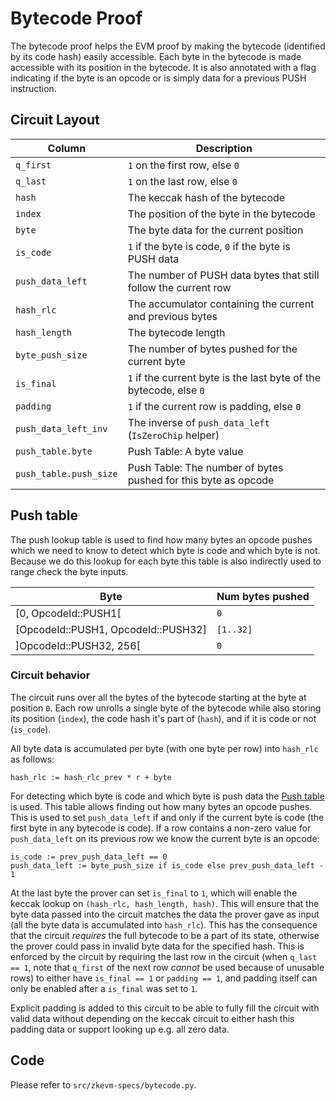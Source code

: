 # Bytecode Proof

The bytecode proof helps the EVM proof by making the bytecode (identified by its code hash) easily accessible. Each byte in the bytecode is made accessible with its position in the bytecode. It is also annotated with a flag indicating if the byte is an opcode or is simply data for a previous PUSH instruction.

## Circuit Layout

| Column                | Description                                                        |
| --------------------- | ------------------------------------------------------------------ |
| `q_first`             | `1` on the first row, else `0`                                     |
| `q_last`              | `1` on the last row, else `0`                                      |
| `hash`                | The keccak hash of the bytecode                                    |
| `index`               | The position of the byte in the bytecode                           |
| `byte`                | The byte data for the current position                             |
| `is_code`             | `1` if the byte is code, `0` if the byte is PUSH data              |
| `push_data_left`      | The number of PUSH data bytes that still follow the current row    |
| `hash_rlc`            | The accumulator containing the current and previous bytes          |
| `hash_length`         | The bytecode length                                                |
| `byte_push_size`      | The number of bytes pushed for the current byte                    |
| `is_final`            | `1` if the current byte is the last byte of the bytecode, else `0` |
| `padding`             | `1` if the current row is padding, else `0`                        |
| `push_data_left_inv`  | The inverse of `push_data_left` (`IsZeroChip` helper)              |
| `push_table.byte`     | Push Table: A byte value                                           |
| `push_table.push_size`| Push Table: The number of bytes pushed for this byte as opcode     |

## Push table

The push lookup table is used to find how many bytes an opcode pushes which we need to know to detect which byte is code and which byte is not.
Because we do this lookup for each byte this table is also indirectly used to range check the byte inputs.

| Byte                                    | Num bytes pushed  |
| --------------------------------------- | ----------------- |
| \[0, OpcodeId::PUSH1\[                  | `0`               |
| \[OpcodeId::PUSH1, OpcodeId::PUSH32\]   | `[1..32]`         |
| \]OpcodeId::PUSH32, 256\[               | `0`               |

### Circuit behavior

The circuit runs over all the bytes of the bytecode starting at the byte at position `0`. Each row unrolls a single byte of the bytecode while also storing its position (`index`), the code hash it's part of (`hash`), and if it is code or not (`is_code`).

All byte data is accumulated per byte (with one byte per row) into `hash_rlc` as follows:

```
hash_rlc := hash_rlc_prev * r + byte
```

For detecting which byte is code and which byte is push data the [Push table](#push-table) is used. This table allows finding out how many bytes an opcode pushes. This is used to set `push_data_left` if and only if the current byte is code (the first byte in any bytecode is code). If a row contains a non-zero value for `push_data_left` on its previous row we know the current byte is an opcode:

```
is_code := prev_push_data_left == 0
push_data_left := byte_push_size if is_code else prev_push_data_left - 1
```

At the last byte the prover can set `is_final` to `1`, which will enable the keccak lookup on `(hash_rlc, hash_length, hash)`. This will ensure that the byte data passed into the circuit matches the data the prover gave as input (all the byte data is accumulated into `hash_rlc`). This has the consequence that the circuit _requires_ the full bytecode to be a part of its state, otherwise the prover could pass in invalid byte data for the specified hash. This is enforced by the circuit by requiring the last row in the circuit (when `q_last == 1`, note that `q_first` of the next row _cannot_ be used because of unusable rows) to either have `is_final == 1` or `padding == 1`, and padding itself can only be enabled after a `is_final` was set to `1`.

Explicit padding is added to this circuit to be able to fully fill the circuit with valid data without depending on the keccak circuit to either hash this padding data or support looking up e.g. all zero data.

## Code

Please refer to `src/zkevm-specs/bytecode.py`.
